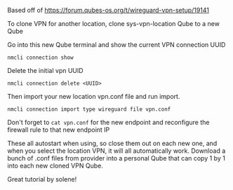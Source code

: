 Based off of
https://forum.qubes-os.org/t/wireguard-vpn-setup/19141  

To clone VPN for another location, clone sys-vpn-location Qube to a new Qube  

Go into this new Qube terminal and show the current VPN connection UUID  

`nmcli connection show`  

Delete the initial vpn UUID 

`nmcli connection delete <UUID>`  

Then import your new location vpn.conf file and run import.    

`nmcli connection import type wireguard file vpn.conf`  

Don't forget to `cat vpn.conf` for the new endpoint and reconfigure the firewall rule to that new endpoint IP  

These all autostart when using, so close them out on each new one, and when you select the location VPN, it will all automatically work. Download a bunch of .conf files from provider into a personal Qube that can copy 1 by 1 into each new cloned VPN Qube.

Great tutorial by solene!
